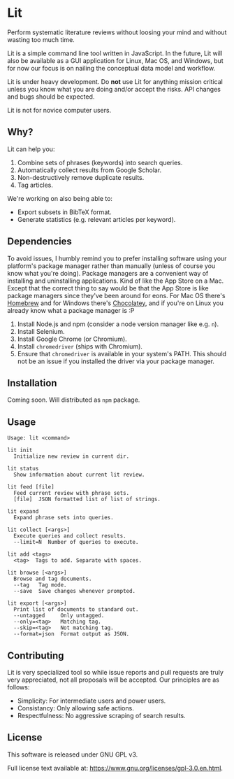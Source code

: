 # Lit

Perform systematic literature reviews without loosing your mind and without wasting too much time.

Lit is a simple command line tool written in JavaScript. In the future, Lit will also be available as a GUI application for Linux, Mac OS, and Windows, but for now our focus is on nailing the conceptual data model and workflow.

Lit is under heavy development. Do **not** use Lit for anything mission critical unless you know what you are doing and/or accept the risks. API changes and bugs should be expected.

Lit is not for novice computer users.

## Why?

Lit can help you:
1. Combine sets of phrases (keywords) into search queries.
2. Automatically collect results from Google Scholar.
3. Non-destructively remove duplicate results.
4. Tag articles.

We're working on also being able to:
- Export subsets in BibTeX format.
- Generate statistics (e.g. relevant articles per keyword).


## Dependencies

To avoid issues, I humbly remind you to prefer installing software using your platform's package manager rather than manually (unless of course you know what you're doing). Package managers are a convenient way of installing and uninstalling applications. Kind of like the App Store on a Mac. Except that the correct thing to say would be that the App Store is like package managers since they've been around for eons. For Mac OS there's [Homebrew](https://brew.sh/) and for Windows there's [Chocolatey](https://chocolatey.org/), and if you're on Linux you already know what a package manager is :P

1. Install Node.js and npm (consider a node version manager like e.g. `n`).
2. Install Selenium.
3. Install Google Chrome (or Chromium).
4. Install `chromedriver` (ships with Chromium).
5. Ensure that `chromedriver` is available in your system's PATH. This should not be an issue if you installed the driver via your package manager.


## Installation

Coming soon. Will distributed as `npm` package.


## Usage

```
Usage: lit <command>

lit init
  Initialize new review in current dir.

lit status
  Show information about current lit review.

lit feed [file]
  Feed current review with phrase sets.
  [file]  JSON formatted list of list of strings.

lit expand
  Expand phrase sets into queries.

lit collect [<args>]
  Execute queries and collect results.
  --limit=N  Number of queries to execute.

lit add <tags>
  <tag>  Tags to add. Separate with spaces.

lit browse [<args>]
  Browse and tag documents.
  --tag   Tag mode.
  --save  Save changes whenever prompted.

lit export [<args>]
  Print list of documents to standard out.
  --untagged     Only untagged.
  --only=<tag>   Matching tag.
  --skip=<tag>   Not matching tag.
  --format=json  Format output as JSON.
```


## Contributing

Lit is very specialized tool so while issue reports and pull requests are truly very appreciated, not all proposals will be accepted. Our principles are as follows:

- Simplicity: For intermediate users and power users.
- Consistancy: Only allowing safe actions.
- Respectfulness: No aggressive scraping of search results.


## License

This software is released under GNU GPL v3.

Full license text available at: https://www.gnu.org/licenses/gpl-3.0.en.html.
